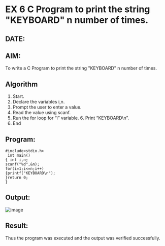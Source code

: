 # EX 6 C Program to print the string "KEYBOARD" n number of times.
## DATE:
## AIM:
To write a C Program to print the string "KEYBOARD" n number of times.

## Algorithm
1. 	Start. 
2.	Declare the variables i,n. 
3.	Prompt the user to enter a value. 
4.	Read the value using scanf. 
5.	Run the for loop for “i” variable. 6. Print “KEYBOARD\n”. 
7. End

## Program:
```
#include<stdio.h>
 int main() 
{ int i,n; 
scanf("%d",&n);
for(i=1;i<=n;i++) 
{printf("KEYBOARD\n"); 
}return 0; 
} 
```

## Output:
![image](https://github.com/user-attachments/assets/b90174fa-8f69-4297-8ca9-6797c2e849ed)




## Result:
Thus the program was executed and the output was verified successfully.
